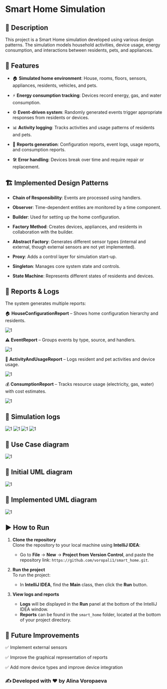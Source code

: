 # Smart Home Simulation

## 📌 Description

This project is a Smart Home simulation developed using various design patterns. The simulation models household activities, device usage, energy consumption, and interactions between residents, pets, and appliances.

## 🚀 Features

- 🏠 **Simulated home environment**: House, rooms, floors, sensors, appliances, residents, vehicles, and pets.

- ⚡ **Energy consumption tracking**: Devices record energy, gas, and water consumption.

- ⚙️ **Event-driven system**: Randomly generated events trigger appropriate responses from residents or devices.

- 📊 **Activity logging**: Tracks activities and usage patterns of residents and pets.

- 📑 **Reports generation**: Configuration reports, event logs, usage reports, and consumption reports.

- 🛠 **Error handling**: Devices break over time and require repair or replacement.

## 🏗 Implemented Design Patterns

- **Chain of Responsibility**: Events are processed using handlers.

- **Observer**: Time-dependent entities are monitored by a time component.

- **Builder**: Used for setting up the home configuration.

- **Factory Method**: Creates devices, appliances, and residents in collaboration with the builder.

- **Abstract Factory**: Generates different sensor types (internal and external, though external sensors are not yet implemented).

- **Proxy**: Adds a control layer for simulation start-up.

- **Singleton**: Manages core system state and controls.

- **State Machine**: Represents different states of residents and devices.

## 📂 Reports & Logs

The system generates multiple reports:

🏠 **HouseConfigurationReport** – Shows home configuration hierarchy and residents.

![1](diagrams_and_description/52.png)

⚠️ **EventReport** – Groups events by type, source, and handlers.

![1](diagrams_and_description/50.png)

🏃 **ActivityAndUsageReport** – Logs resident and pet activities and device usage.

![1](diagrams_and_description/48.png)

💰 **ConsumptionReport** – Tracks resource usage (electricity, gas, water) with cost estimates.

![1](diagrams_and_description/49.png)

## 📌 Simulation logs

![1](diagrams_and_description/46!(1).png)
![1](diagrams_and_description/40!(2).png)
![1](diagrams_and_description/47!(23).png)
![1](diagrams_and_description/45!(42).png)

## 📌 Use Case diagram

![1](diagrams_and_description/UseCase.png)

## 📌 Initial UML diagram

![1](diagrams_and_description/ClassDiagram.png)

## 📌 Implemented UML diagram

![1](diagrams_and_description/classDiagram2.png)

## ▶️ How to Run

1. **Clone the repository**  
   Clone the repository to your local machine using **IntelliJ IDEA**:
   - Go to **File** → **New** → **Project from Version Control**, and paste the repository link: `https://github.com/voropali1/smart_home.git`.

2. **Run the project**  
   To run the project:
   - In **IntelliJ IDEA**, find the **Main** class, then click the **Run** button.

3. **View logs and reports**  
   - **Logs** will be displayed in the **Run** panel at the bottom of the IntelliJ IDEA window.
   - **Reports** can be found in the `smart_home` folder, located at the bottom of your project directory.


## 📌 Future Improvements

✅ Implement external sensors

✅ Improve the graphical representation of reports

✅ Add more device types and improve device integration


### ✍ Developed with ❤️ by Alina Voropaeva




